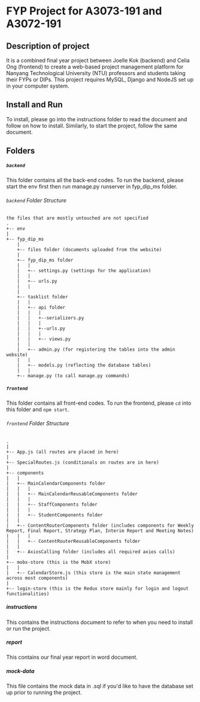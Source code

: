 # FYP Project for A3073-191 and A3072-191

## Description of project
It is a combined final year project between Joelle Kok (backend) and Celia Ong (frontend) to create a web-based project management platform for Nanyang Technological University (NTU) professors and students taking their FYPs or DIPs. This project requires MySQL, Django and NodeJS set up in your computer system.

## Install and Run
To install, please go into the instructions folder to read the document and follow on how to install. Similarly, to start the project, follow the same document.

## Folders
##### `backend`
This folder contains all the back-end codes. To run the backend, please start the env first then run manage.py runserver in fyp_dip_ms folder.
###### `backend` Folder Structure 
```
the files that are mostly untouched are not specified
.
+-- env
|
+-- fyp_dip_ms
    |
    +-- files folder (documents uploaded from the website)
    |
    +-- fyp_dip_ms folder
    |   |
    |   +-- settings.py (settings for the application)
    |   |
    |   +-- urls.py
    |   |
    |
    +-- tasklist folder
    |   |
    |   +-- api folder
    |   |   |
    |   |   +--serializers.py 
    |   |   |
    |   |   +--urls.py
    |   |   |
    |   |   +-- views.py
    |   |
    |   +-- admin.py (for registering the tables into the admin website)
    |   |   
    |   +-- models.py (reflecting the database tables)
    |   |
    +-- manage.py (to call manage.py commands)
```

##### `frontend`
This folder contains all front-end codes. To run the frontend, please `cd` into this folder and `npm start`. 

###### `frontend` Folder Structure
```
.
|
+-- App.js (all routes are placed in here)
|
+-- SpecialRoutes.js (conditionals on routes are in here)
|
+-- components
|   |
|   +-- MainCalendarComponents folder
|   |   |
|   |   +-- MainCalendarReusableComponents folder
|   |   |
|   |   +-- StaffComponents folder
|   |   |
|   |   +-- StudentComponents folder
|   |
|   +-- ContentRouterComponents folder (includes components for Weekly Report, Final Report, Strategy Plan, Interim Report and Meeting Notes)
|   |   |
|   |   +-- ContentRouterReusableComponents folder
|   |
|   +-- AxiosCalling folder (includes all required axios calls)
|
+-- mobx-store (this is the MobX store)
|   |
|   +-- CalendarStore.js (this store is the main state management across most components)
|
+-- login-store (this is the Redux store mainly for login and logout functionalities)

```

##### instructions
This contains the instructions document to refer to when you need to install or run the project.

##### report
This contains our final year report in word document.

##### mock-data
This file contains the mock data in .sql if you'd like to have the database set up prior to running the project.